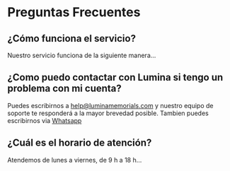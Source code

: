 # Preguntas Frecuentes

## ¿Cómo funciona el servicio?
Nuestro servicio funciona de la siguiente manera…

## ¿Como puedo contactar con Lumina si tengo un problema con mi cuenta?
Puedes escribirnos a [help@luminamemorials.com](mailto:help@luminamemorials.com) y nuestro equipo de soporte te responderá a la mayor brevedad posible. 
Tambien puedes escribirnos via [Whatsapp](https://wa.me/34688922044)

## ¿Cuál es el horario de atención?
Atendemos de lunes a viernes, de 9 h a 18 h…
